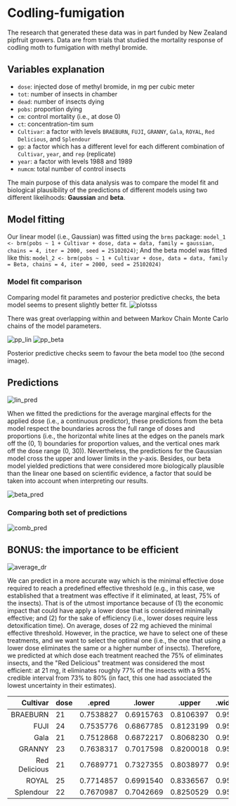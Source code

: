 # Codling-fumigation
The research that generated these data was in part funded by New Zealand pipfruit growers. Data are from trials that studied the mortality response of codling moth to fumigation with methyl bromide.

## Variables explanation
  + `dose`: injected dose of methyl bromide, in mg per cubic meter 
  + `tot`: number of insects in chamber
  + `dead`: number of insects dying
  + `pobs`: proportion dying
  + `cm`: control mortality (i.e., at dose 0)
  + `ct`: concentration-tim sum
  + `Cultivar`: a factor with levels `BRAEBURN`, `FUJI`, `GRANNY`, `Gala`, `ROYAL`, `Red Delicious`, and `Splendour`
  + `gp`: a factor which has a different level for each different combination of `Cultivar`, `year`, and `rep` (replicate)
  + `year`: a factor with levels 1988 and 1989
  + `numcm`: total number of control insects

The main purpose of this data analysis was to compare the model fit and biological plausibility of the predictions of different models using two different likelihoods: **Gaussian** and **beta**.

## Model fitting

Our linear model (i.e., Gaussian) was fitted using the `brms` package: `model_1 <- brm(pobs ~ 1 + Cultivar + dose, data = data, family = gaussian, chains = 4, iter = 2000, seed = 25102024)`;
And the beta model was fitted like this: `model_2 <- brm(pobs ~ 1 + Cultivar + dose, data = data, family = Beta, chains = 4, iter = 2000, seed = 25102024)`

### Model fit comparison
Comparing model fit parametes and posterior predictive checks, the beta model seems to present slightly better fit.
![plotsss](https://github.com/user-attachments/assets/92213546-1a59-4059-bc4c-0704017ad50c)

There was great overlapping within and between Markov Chain Monte Carlo chains of the model parameters. 

![pp_lin](https://github.com/user-attachments/assets/daf01ae7-ab7c-450f-9e06-e9331b92cdac)
![pp_beta](https://github.com/user-attachments/assets/b0654fd5-c4d1-4373-a9a7-24b0b9cc89a7)

Posterior predictive checks seem to favour the beta model too (the second image).

## Predictions

![lin_pred](https://github.com/user-attachments/assets/ce369700-18bc-49d9-9731-ddf684602b1d)

When we fitted the predictions for the average marginal effects for the applied dose (i.e., a continuous predictor), these predictions from the beta model respect the boundaries across the full range of doses and proportions (i.e., the horizontal white lines at the edges on the panels mark off the (0, 1) boundaries for proportion values, and the vertical ones mark off the dose range (0, 30)). Nevertheless, the predictions for the Gaussian model cross the upper and lower limits in the y-axis. Besides, our beta model yielded predictions that were considered more biologically plausible than the linear one based on scientific evidence, a factor that sould be taken into account when interpreting our results.

![beta_pred](https://github.com/user-attachments/assets/f85b4eb8-d083-40bd-8882-93b8b6bfbdf4)

### Comparing both set of predictions

![comb_pred](https://github.com/user-attachments/assets/e314d71d-4920-4532-9780-622f7a2a0022)


## BONUS: the importance to be efficient

![average_dr](https://github.com/user-attachments/assets/2b97eae6-ac57-44d2-8448-21a4deff134c)

We can predict in a more accurate way which is the minimal effective dose required to reach a predefined effective threshold (e.g., in this case, we established that a treatment was effective if it eliminated, at least, 75% of the insects). 
That is of the utmost importance because of (1) the economic impact that could have apply a lower dose that is considered minimally effective; and (2) for the sake of efficiency (i.e., lower doses require less detoxification time). On average, doses of 22 mg achieved the minimal effective threshold. However, in the practice, we have to select one of these treatments, and we want to select the optimal one (i.e., the one that using a lower dose eliminates the same or a higher number of insects).
Therefore, we predicted at which dose each treatment reached the 75% of eliminates insects, and the "Red Delicious" treatment was considered the most efficient: at 21 mg, it eliminates roughly 77% of the insects with a 95% credible interval from 73% to 80% (in fact, this one had associated the lowest uncertainty in their estimates).


|Cultivar     |dose|.epred   |.lower   |.upper   |.width|.point|.interval|
|------------:|----|---------|---------|---------|------|------|---------|
|BRAEBURN     |21  |0.7538827|0.6915763|0.8106397|0.95  |mean  |qi       |
|FUJI         |24  |0.7535776|0.6867785|0.8123199|0.95  |mean  |qi       |
|Gala         |21  |0.7512868|0.6872217|0.8068230|0.95  |mean  |qi       |
|GRANNY       |23  |0.7638317|0.7017598|0.8200018|0.95  |mean  |qi       |
|Red Delicious|21  |0.7689771|0.7327355|0.8038977|0.95  |mean  |qi       |
|ROYAL        |25  |0.7714857|0.6991540|0.8336567|0.95  |mean  |qi       |
|Splendour    |22  |0.7670987|0.7042669|0.8250529|0.95  |mean  |qi       |
